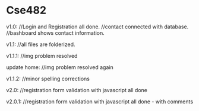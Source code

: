 # Cse482

v1.0:
	//Login and Registration all done.
	//contact connected with database.
	//bashboard shows contact information.

v1.1: 
	//all files are folderized.

v1.1.1: 
	//img problem resolved
	
update home:
	//img problem resolved again
	
v1.1.2:
	//minor spelling corrections
	
v2.0: 
	//registration form validation with javascript all done

v2.0.1:
	//registration form validation with javascript all done - with comments


